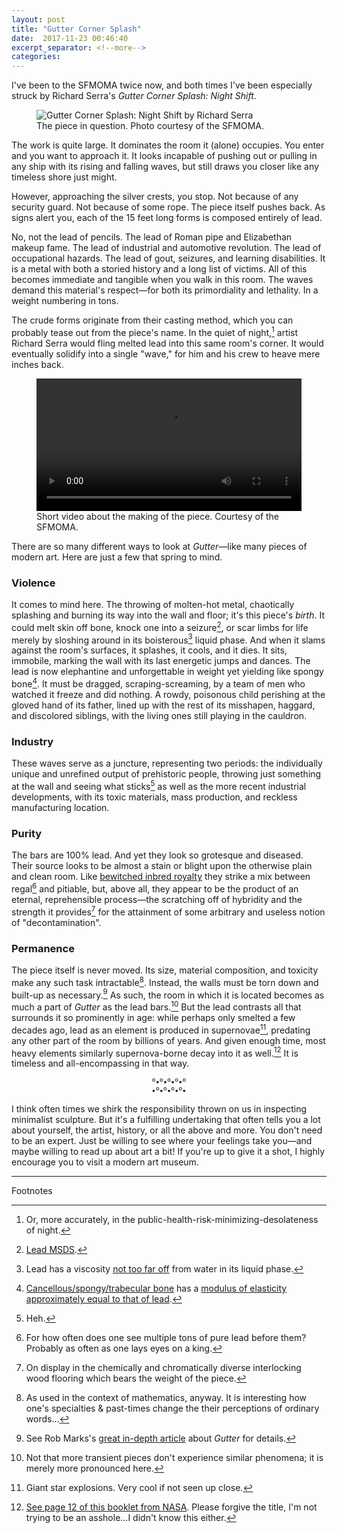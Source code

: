 ```yaml
---
layout: post
title: "Gutter Corner Splash"
date:  2017-11-23 00:46:40
excerpt_separator: <!--more-->
categories:
---
```




<!--more-->

I've been to the SFMOMA twice now, and both times I've been especially struck by
Richard Serra's <i>Gutter Corner Splash: Night Shift</i>.

<figure>
  <img alt="Gutter Corner Splash: Night Shift by Richard Serra"
  src="https://s3-us-west-2.amazonaws.com/sfmomamedia/media/t/collection_images/LlQPc5ezIb6M.jpg"
  />
  <figcaption>The piece in question. Photo courtesy of the SFMOMA.</figcaption>
</figure>

The work is quite large. It dominates the room it (alone) occupies. You enter
and you want to approach it. It looks incapable of pushing out or pulling in any
ship with its rising and falling waves, but still draws you closer like any
timeless shore just might.

However, approaching the silver crests, you stop. Not because of any security
guard. Not because of some rope. The piece itself pushes back. As signs alert
you, each of the 15 feet long forms is composed entirely of lead.

No, not the lead of pencils. The lead of Roman pipe and Elizabethan makeup fame.
The lead of industrial and automotive revolution. The lead of occupational
hazards. The lead of gout, seizures, and learning disabilities. It is a metal
with both a storied history and a long list of victims. All of this becomes
immediate and tangible when you walk in this room. The waves demand this
material's respect—for both its primordiality and lethality. In a weight
numbering in tons.

The crude forms originate from their casting method, which you can probably tease
out from the piece's name. In the quiet of night,[^1] artist Richard Serra would
fling melted lead into this same room's corner. It would eventually solidify
into a single "wave," for him and his crew to heave mere inches back.

<figure>
  <video 
    controls
    style="width: 100%"
    src="https://f1.media.brightcove.com/7/758641059001/758641059001_4573985232001_1190538951001.mp4?pubId=758641059001&videoId=1190538951001">
      Short video about the making of the piece. Courtesy of the SFMOMA.
    </video>
  <figcaption>
    Short video about the making of the piece. Courtesy of the SFMOMA.
  </figcaption>
</figure>

There are so many different ways to look at <i>Gutter</i>—like many
pieces of modern art. Here are just a few that spring to mind.

### Violence

It comes to mind here. The throwing of molten-hot metal, chaotically splashing
and burning its way into the wall and floor; it's this piece's *birth*. It could
melt skin off bone, knock one into a seizure[^2], or scar limbs for life merely
by sloshing around in its boisterous[^3] liquid phase. And when it slams
against the room's surfaces, it splashes, it cools, and it dies. It sits,
immobile, marking the wall with its last energetic jumps and dances. The lead
is now elephantine and unforgettable in weight yet yielding like spongy bone[^4]. It must
be dragged, scraping-screaming, by a team of men who watched it freeze and did
nothing. A rowdy, poisonous child perishing at the gloved hand of its
father, lined up with the rest of its misshapen, haggard, and discolored
siblings, with the living ones still playing in the cauldron.

### Industry

These waves serve as a juncture, representing two periods: the individually
unique and unrefined output of prehistoric people, throwing just something at
the wall and seeing what sticks[^5] as well as the more recent industrial
developments, with its toxic materials, mass production, and reckless
manufacturing location.

### Purity

The bars are 100% lead. And yet they look so grotesque and diseased. 
Their source looks to be almost a stain or blight upon the otherwise plain and
clean room. Like [bewitched inbred
royalty](https://en.wikipedia.org/wiki/Charles_II_of_Spain) they strike a mix 
between regal[^6] and pitiable, but, above all, they appear to be the product of an
eternal, reprehensible process—the scratching off of hybridity and the strength
it provides[^7] for the attainment of some arbitrary and useless notion of
"decontamination".

### Permanence

The piece itself is never moved. Its size, material composition, and toxicity
make any such task intractable[^8]. Instead, the walls must be torn down and
built-up as necessary.[^9] As such, the room in which it is located becomes as
much a part of <i>Gutter</i> as the lead bars.[^10] But the lead contrasts all
that surrounds it so prominently in age: while perhaps only smelted a few
decades ago, lead as an element is produced in supernovae[^11], predating any
other part of the room by billions of years. And given enough time, most heavy
elements similarly supernova-borne decay into it as well.[^12] It is timeless
and all-encompassing in that way.

<div style="text-align: center">
<sub>º•º•º•º•º</sub>
</div>
<div style="text-align: center">
<sup>•º•º•º•º•</sup>
</div>

I think often times we shirk the responsibility thrown on us in inspecting
minimalist sculpture. But it's a fulfilling undertaking that often tells you a
lot about yourself, the artist, history, or all the above and more. You don't
need to be an expert. Just be willing to see where your feelings take you—and
maybe willing to read up about art a bit! If you're up to give it a shot, I
highly encourage you to visit a modern art museum.

---
Footnotes

[^1]: Or, more accurately, in the public-health-risk-minimizing-desolateness of night.
[^2]: [Lead MSDS](http://www.sciencelab.com/msds.php?msdsId=9927204).
[^3]: Lead has a viscosity [not too far off](http://www.sciencedirect.com/science/article/pii/0022311567901055) from water in its liquid phase.
[^4]: [Cancellous/spongy/trabecular bone](http://dx.doi.org/10.1016/0021-9290%2893%2990042-D) has a [modulus of elasticity approximately equal to that of lead](https://www.azom.com/article.aspx?ArticleID=9100).
[^5]: Heh.
[^6]: For how often does one see multiple tons of pure lead before them? Probably as often as one lays eyes on a king.
[^7]: On display in the chemically and chromatically diverse interlocking wood flooring which bears the weight of the piece.
[^8]: As used in the context of mathematics, anyway. It is interesting how one's specialties & past-times change the their perceptions of ordinary words…
[^9]: See Rob Marks's [great in-depth article](http://x-traonline.org/article/site-unseen-time-unbound-the-double-life-of-richard-serras-gutter-corner-splash/) about <i>Gutter</i> for details.
[^10]: Not that more transient pieces don't experience similar phenomena; it is merely more pronounced here.
[^11]: Giant star explosions. Very cool if not seen up close.
[^12]: [See page 12 of this booklet from NASA](https://imagine.gsfc.nasa.gov/educators/elements/imagine/Cosmic.pdf). Please forgive the title, I'm not trying to be an asshole…I didn't know this either.
